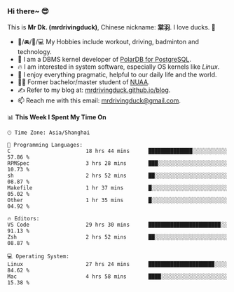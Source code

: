 ### Hi there~ 😎

This is **Mr Dk. (mrdrivingduck)**, Chinese nickname: **棠羽**. I love ducks. 🦆

- 💪/🚘/🏸/💻 My Hobbies include workout, driving, badminton and technology.
- 🍊 I am a DBMS kernel developer of [PolarDB for PostgreSQL](https://github.com/ApsaraDB/PolarDB-for-PostgreSQL).
- 🔥 I am interested in system software, especially OS kernels like *Linux*.
- 🔧 I enjoy everything pragmatic, helpful to our daily life and the world.
- 👨‍🎓 Former bachelor/master student of [NUAA](https://en.wikipedia.org/wiki/Nanjing_University_of_Aeronautics_and_Astronautics).
- ✍ Refer to my blog at: [mrdrivingduck.github.io/blog](https://mrdrivingduck.github.io/blog/).
- 📫 Reach me with this email: [mrdrivingduck@gmail.com](mailto:mrdrivingduck@gmail.com).

<!--START_SECTION:waka-->
📊 **This Week I Spent My Time On** 

```text
🕑︎ Time Zone: Asia/Shanghai

💬 Programming Languages: 
C                        18 hrs 44 mins      ██████████████░░░░░░░░░░░   57.86 % 
RPMSpec                  3 hrs 28 mins       ███░░░░░░░░░░░░░░░░░░░░░░   10.73 % 
sh                       2 hrs 52 mins       ██░░░░░░░░░░░░░░░░░░░░░░░   08.87 % 
Makefile                 1 hr 37 mins        █░░░░░░░░░░░░░░░░░░░░░░░░   05.02 % 
Other                    1 hr 35 mins        █░░░░░░░░░░░░░░░░░░░░░░░░   04.92 % 

🔥 Editors: 
VS Code                  29 hrs 30 mins      ███████████████████████░░   91.13 % 
Zsh                      2 hrs 52 mins       ██░░░░░░░░░░░░░░░░░░░░░░░   08.87 % 

💻 Operating System: 
Linux                    27 hrs 24 mins      █████████████████████░░░░   84.62 % 
Mac                      4 hrs 58 mins       ████░░░░░░░░░░░░░░░░░░░░░   15.38 % 
```


<!--END_SECTION:waka-->

<!-- ![Mr Dk.'s GitHub Stats](https://github-readme-stats.vercel.app/api?username=mrdrivingduck&count_private&show_icons=true&theme=buefy) -->

<!-- ![Most Used Languages](https://github-readme-stats.vercel.app/api/top-langs/?username=mrdrivingduck&exclude_repo=mips32-CPU,snort-tcp-socket&theme=buefy&layout=compact&langs_count=10) -->


<!--
**mrdrivingduck/mrdrivingduck** is a ✨ _special_ ✨ repository because its `README.md` (this file) appears on your GitHub profile.

Here are some ideas to get you started:

- 🔭 I’m currently working on ...
- 🌱 I’m currently learning ...
- 👯 I’m looking to collaborate on ...
- 🤔 I’m looking for help with ...
- 💬 Ask me about ...
- 📫 How to reach me: ...
- 😄 Pronouns: ...
- ⚡ Fun fact: ...
-->
